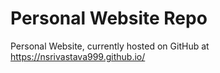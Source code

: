 # Personal Website Repo
Personal Website, currently hosted on GitHub at https://nsrivastava999.github.io/
